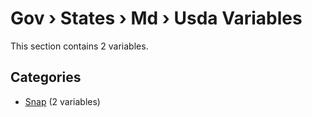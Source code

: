 # Gov › States › Md › Usda Variables

This section contains 2 variables.

## Categories

- [Snap](snap/index.md) (2 variables)
